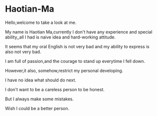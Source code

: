 # Haotian-Ma

Hello,welcome to take a look at me.

My name is Haotian Ma,currently I don't have any experience and special ability,,all I had is naive idea and hard-working attitude.

It seems that my oral English is not very bad and my ability to express is also not very bad.

I am full of passion,and the courage to stand up everytime I fell down.

However,it also, somehow,restrict my personal developing.

I have no idea what should do next.

I don't want to be a careless person to be honest.

But I always make some mistakes.

Wish I could be a better person.
